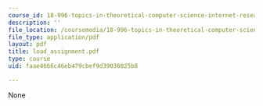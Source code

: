 ```yaml
---
course_id: 18-996-topics-in-theoretical-computer-science-internet-research-problems-spring-2002
description: ''
file_location: /coursemedia/18-996-topics-in-theoretical-computer-science-internet-research-problems-spring-2002/faae4666c46eb479cbef9d39036825b8_load_assignment.pdf
file_type: application/pdf
layout: pdf
title: load_assignment.pdf
type: course
uid: faae4666c46eb479cbef9d39036825b8

---
```

None